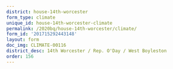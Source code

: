 ```yaml
---
district: house-14th-worcester
form_type: climate
unique_id: house-14th-worcester-climate
permalink: /2020bq/house-14th-worcester/climate/
form_id: '201715292443148'
layout: form
doc_img: CLIMATE-00116
district_desc: 14th Worcester / Rep. O'Day / West Boyleston
order: 156
---
```

